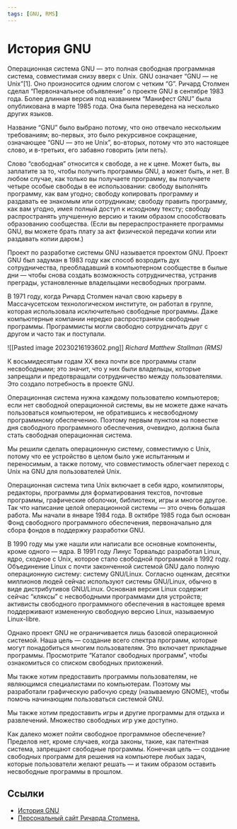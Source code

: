 ```yaml
---
tags: [GNU, RMS]
---
```

# История GNU

Операционная система GNU — это полная свободная программная система, совместимая снизу вверх с Unix. GNU означает “GNU — не Unix”[1]. Оно произносится одним слогом с четким “G”. Ричард Столмен сделал “Первоначальное объявление” о проекте GNU в сентябре 1983 года. Более длинная версия под названием “Манифест GNU” была опубликована в марте 1985 года. Она была переведена на несколько других языков.

Название “GNU” было выбрано потому, что оно отвечало нескольким требованиям; во-первых, это было рекурсивное сокращение, означающее “GNU — это не Unix”, во-вторых, потому что это настоящее слово, и в-третьих, его забавно говорить (или петь).

Слово “свободная” относится к свободе, а не к цене. Может быть, вы заплатите за то, чтобы получить программы GNU, а может быть, и нет. В любом случае, как только вы получаете программу, вы получаете четыре особые свободы в ее использовании: свободу выполнять программу, как вам угодно; свободу копировать программу и раздавать ее знакомым или сотрудникам; свободу править программу, как вам угодно, имея полный доступ к исходному тексту; свободу распространять улучшенную версию и таким образом способствовать образованию сообщества. (Если вы перераспространяете программы GNU, вы можете брать плату за акт физической передачи копии или раздавать копии даром.)

Проект по разработке системы GNU называется проектом GNU. Проект GNU был задуман в 1983 году как способ возродить дух сотрудничества, преобладавший в компьютерном сообществе в былые дни — чтобы снова создать возможность сотрудничества, устранив преграды, установленные владельцами несвободных программ.

В 1971 году, когда Ричард Столмен начал свою карьеру в Массачусетском технологическом институте, он работал в группе, которая использовала исключительно свободные программы. Даже компьютерные компании нередко распространяли свободные программы. Программисты могли свободно сотрудничать друг с другом и часто так и поступали.

![[Pasted image 20230216193602.png]]
_Richard Matthew Stallman (RMS)_

К восьмидесятым годам XX века почти все программы стали несвободными; это значит, что у них были владельцы, которые запрещали и предотвращали сотрудничество между пользователями. Это создало потребность в проекте GNU.

Операционная система нужна каждому пользователю компьютеров; если нет свободной операционной системы, вы не можете даже начать пользоваться компьютером, не обратившись к несвободному программному обеспечению. Поэтому первым пунктом на повестке дня свободного программного обеспечения, очевидно, должна была стать свободная операционная система.

Мы решили сделать операционную систему, совместимую с Unix, потому что ее устройство в целом было уже испытанным и переносимым, а также потому, что совместимость облегчает переход с Unix на GNU для пользователей Unix.

Операционная система типа Unix включает в себя ядро, компиляторы, редакторы, программы для форматирования текстов, почтовые программы, графические оболочки, библиотеки, игры и многое другое. Так что написание целой операционной системы — это очень большая работа. Мы начали в январе 1984 года. В октябре 1985 года был основан Фонд свободного программного обеспечения, первоначально для сбора фондов в поддержку разработки GNU.

В 1990 году мы уже нашли или написали все основные компоненты, кроме одного — ядра. В 1991 году Линус Торвальдс разработал Linux, ядро, сходное с Unix, которое стало свободной программой в 1992 году. Объединение Linux с почти законченной системой GNU дало полную операционную систему: систему GNU/Linux. Согласно оценкам, десятки миллионов людей сейчас используют системы GNU/Linux, обычно в виде дистрибутивов GNU/Linux. Основная версия Linux содержит сейчас “кляксы” c несвободными программами для устройств; активисты свободного программного обеспечения в настоящее время поддерживают измененную свободную версию Linux, называемую Linux-libre.

Однако проект GNU не ограничивается лишь базовой операционной системой. Наша цель — создание всего спектра программ, которые могут понадобиться многим пользователям. Это включает прикладные программы. Просмотрите “Каталог свободных программ”, чтобы ознакомиться со списком свободных приложений.

Мы также хотим предоставить программы пользователям, не являющимся специалистами по компьютерам. Поэтому мы разработали графическую рабочую среду (называемую GNOME), чтобы помочь начинающим пользоваться системой GNU.

Мы также хотим предоставить игры и другие программы для отдыха и развлечений. Множество свободных игр уже доступно.

Как далеко может пойти свободное программное обеспечение? Пределов нет, кроме случаев, когда законы, такие, как патентная система, запрещают свободные программы. Конечная цель — создание свободных программ для решения на компьютере любых задач, которые пользователи желают решать — и таким образом оставить несвободные программы в прошлом.

## Ссылки

- [История GNU](https://www.gnu.org/gnu/gnu-history.ru.html)
- [Персональный сайт Ричарда Столмена.](https://stallman.org/saint.html)